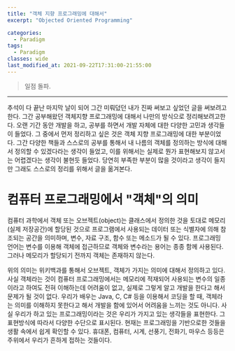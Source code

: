 ```yaml
---
title: "객체 지향 프로그래밍에 대해서"
excerpt: "Objected Oriented Programming"

categories:
  - Paradigm
tags:
  - Paradigm
classes: wide
last_modified_at: 2021-09-22T17:31:00-21:55:00
---
```


> 일점 돌파. 

***

추석이 다 끝난 마지막 날이 되어 그간 미뤄덨던 내가 진짜 써보고 싶었던 글을 써보려고 한다. 그간 공부해왔던 객체지향 프로그래밍에 대해서 나만의 방식으로 정리해보려고한다. 오랜 기간 동안 개발을 하고, 공부를 하면서 개발 자체에 대한 다양한 고민과 생각들이 들었다. 그 중에서 먼저 정리하고 싶은 것은 객체 지향 프로그래밍에 대한 부분이었다. 그간 다양한 책들과 스스로의 공부를 통해서 내 나름의 객체를 정의하는 방식에 대해서 정의할 수 있겠다라는 생각이 들었고, 이를 위해서는 실제로 뭔가 표현해보지 않고서는 어렵겠다는 생각이 불현듯 들었다. 당연히 부족한 부분이 많을 것이라고 생각이 들지만 그래도 스스로의 정리를 위해서 글을 옮겨본다. 

# 컴퓨터 프로그래밍에서 "객체"의 의미

 컴퓨터 과학에서 객체 또는 오브젝트(object)는 클래스에서 정의한 것을 토대로 메모리(실제 저장공간)에 할당된 것으로 프로그램에서 사용되는 데이터 또는 식별자에 의해 참조되는 공간을 의미하며, 변수, 자료 구조, 함수 또는 메소드가 될 수 있다. 프로그래밍 언어는 변수를 이용해 객체에 접근하므로 객체와 변수라는 용어는 종종 함께 사용된다. 그러나 메모리가 할당되기 전까지 객체는 존재하지 않는다.     

위의 의미는 위키백과를 통해서 오브젝트, 객체가 가지는 의미에 대해서 정의하고 있다. 사실 객체라는 것이 컴퓨터 프로그래밍에서는 메모리에 적재되어 사용되는 변수의 일종이라고 하여도 전혀 이해하는데 어려움이 없고, 실제로 그렇게 알고 개발을 한다고 해서 문제가 될 것이 없다. 우리가 배우는 Java, C, C# 등을 이용해서 코딩을 할 때, 객체라는 의미를 이해하지 못한다고 해서 개발을 함에 있어서 어려움을 느끼는 것도 아니다. 사실 우리가 하고 있는 프로그래밍이라는 것은 우리가 가지고 있는 생각들을 표현한다. 그 표현방식에 따라서 다양한 수단으로 표시된다. 현재는 프로그래밍을 기반으로한 것들을 생활 속에서 쉽게 확인할 수 있다. 휴대폰, 컴퓨터, 시계, 선풍기, 전화기, 마우스 등등은 주위에서 우리가 흔하게 접하는 것들이다. 